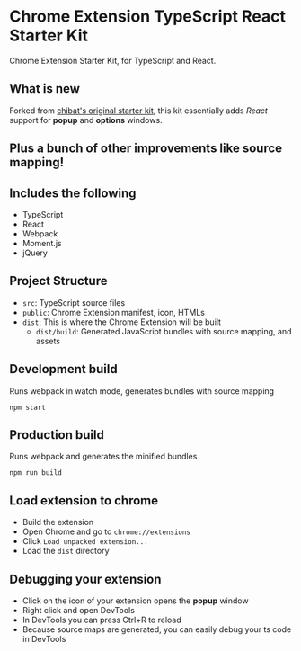 # Chrome Extension TypeScript React Starter Kit

Chrome Extension Starter Kit, for TypeScript and React.

## What is new
Forked from [chibat's original starter kit](https://github.com/chibat/chrome-extension-typescript-starter), this kit essentially adds *React* support for **popup** and **options** windows.

Plus a bunch of other improvements like source mapping!
---

## Includes the following
- TypeScript
- React
- Webpack
- Moment.js
- jQuery

## Project Structure
- `src`: TypeScript source files
- `public`: Chrome Extension manifest, icon, HTMLs
- `dist`: This is where the Chrome Extension will be built
  - `dist/build`: Generated JavaScript bundles with source mapping, and assets

## Development build
Runs webpack in watch mode, generates bundles with source mapping
```
npm start
```

## Production build
Runs webpack and generates the minified bundles
```
npm run build
```

## Load extension to chrome
- Build the extension
- Open Chrome and go to `chrome://extensions`
- Click `Load unpacked extension...`
- Load the `dist` directory

## Debugging your extension
- Click on the icon of your extension opens the **popup** window
- Right click and open DevTools
- In DevTools you can press Ctrl+R to reload
- Because source maps are generated, you can easily debug your ts code in DevTools
